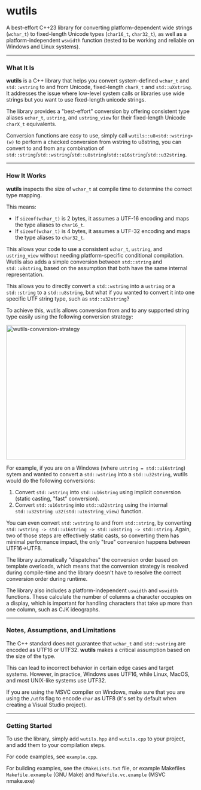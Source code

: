 # wutils

A best-effort C++23 library for converting platform-dependent wide strings (`wchar_t`) to fixed-length Unicode types (`char16_t`, `char32_t`), as well as a platform-independent `wswidth` function (tested to be working and reliable on Windows and Linux systems).

-----

### What It Is

**wutils** is a C++ library that helps you convert system-defined `wchar_t` and `std::wstring` to and from Unicode, fixed-length `charX_t` and `std::uXstring`. It addresses the issue where low-level system calls or libraries use wide strings but you want to use fixed-length unicode strings.

The library provides a "best-effort" conversion by offering consistent type aliases `uchar_t`, `ustring`, and `ustring_view` for their fixed-length Unicode `charX_t` equivalents.

Conversion functions are easy to use, simply call `wutils::u8<std::wstring>(w)` to perform a checked conversion from wstring to u8string, you can convert to and from any combination of `std::string`/`std::wstring`/`std::u8string`/`std::u16string`/`std::u32string`.

-----

### How It Works

**wutils** inspects the size of `wchar_t` at compile time to determine the correct type mapping.

This means:

  * If `sizeof(wchar_t)` is 2 bytes, it assumes a UTF-16 encoding and maps the type aliases to `char16_t`.
  * If `sizeof(wchar_t)` is 4 bytes, it assumes a UTF-32 encoding and maps the type aliases to `char32_t`.

This allows your code to use a consistent `uchar_t`, `ustring`, and `ustring_view` without needing platform-specific conditional compilation.
Wutils also adds a simple conversion between `std::string` and `std::u8string`, based on the assumption that both have the same internal representation.

This allows you to directly convert a `std::wstring` into a `ustring` or a `std::string` to a `std::u8string`, but what if you wanted to convert it into one specific UTF string type, such as `std::u32string`?

To achieve this, wutils allows conversion from and to any supported string type easily using the following conversion strategy:

<img width="480" height="360" alt="wutils-conversion-strategy" src="https://github.com/user-attachments/assets/873db7f7-335c-49aa-a543-60cc174c7423" />

For example, if you are on a Windows (where `ustring = std::u16string`) sytem and wanted to convert a `std::wstring` into a `std::u32string`, wutils would do the following conversions:
1. Convert `std::wstring` into `std::u16string` using implicit conversion (static casting, "fast" conversion).
2. Convert `std::u16string` into `std::u32string` using the internal `std::u32string u32(std::u16string_view)` function.

You can even convert `std::wstring` to and from `std::string`, by converting `std::wstring -> std::u16string -> std::u8string -> std::string`. Again, two of those steps are effectively static casts, so converting them has minimal performance impact, the only "true" conversion happens between UTF16->UTF8.

The library automatically "dispatches" the conversion order based on template overloads, which means that the conversion strategy is resolved during compile-time and the library doesn't have to resolve the correct conversion order during runtime.

The library also includes a platform-independent `uswidth` and `wswidth` functions. These calculate the number of columns a character occupies on a display, which is important for handling characters that take up more than one column, such as CJK ideographs.

-----

### Notes, Assumptions, and Limitations

The C++ standard does not guarantee that `wchar_t` and `std::wstring` are encoded as UTF16 or UTF32. **wutils** makes a critical assumption based on the size of the type.

This can lead to incorrect behavior in certain edge cases and target systems. However, in practice, Windows uses UTF16, while Linux, MacOS, and most UNIX-like systems use UTF32.

If you are using the MSVC compiler on Windows, make sure that you are using the `/utf8` flag to encode `char` as UTF8 (it's set by default when creating a Visual Studio project).

-----

### Getting Started

To use the library, simply add `wutils.hpp` and `wutils.cpp` to your project, and add them to your compilation steps.

For code examples, see `example.cpp`.

For building examples, see the `CMakeLists.txt` file, or example Makefiles `Makefile.exmample` (GNU Make) and `Makefile.vc.example` (MSVC nmake.exe)
